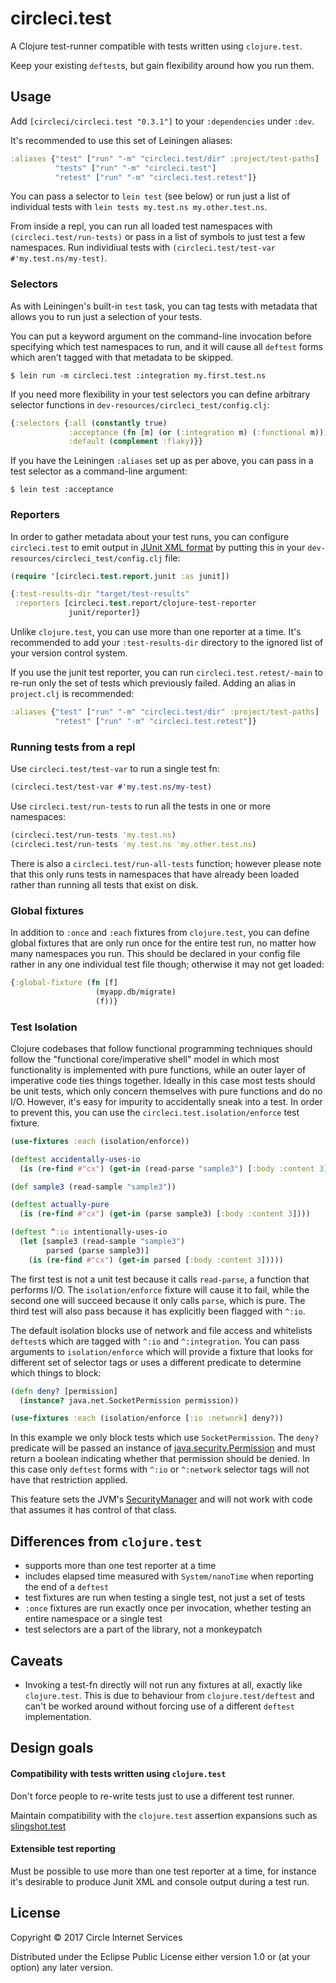 # circleci.test

A Clojure test-runner compatible with tests written using `clojure.test`.

Keep your existing `deftest`s, but gain flexibility around how you run them.

## Usage

Add `[circleci/circleci.test "0.3.1"]` to your `:dependencies` under `:dev`.

It's recommended to use this set of Leiningen aliases:

```clj
:aliases {"test" ["run" "-m" "circleci.test/dir" :project/test-paths]
          "tests" ["run" "-m" "circleci.test"]
          "retest" ["run" "-m" "circleci.test.retest"]}
```

You can pass a selector to `lein test` (see below) or run just a list of
individual tests with `lein tests my.test.ns my.other.test.ns`.

From inside a repl, you can run all loaded test namespaces with
`(circleci.test/run-tests)` or pass in a list of symbols to just test a few
namespaces. Run individiual tests with `(circleci.test/test-var
#'my.test.ns/my-test)`.

### Selectors

As with Leiningen's built-in `test` task, you can tag tests with metadata
that allows you to run just a selection of your tests.

You can put a keyword argument on the command-line invocation before 
specifying which test namespaces to run, and it will cause all `deftest`
forms which aren't tagged with that metadata to be skipped.

    $ lein run -m circleci.test :integration my.first.test.ns

If you need more flexibility in your test selectors you can define arbitrary
selector functions in `dev-resources/circleci_test/config.clj`:

```clj
{:selectors {:all (constantly true)
             :acceptance (fn [m] (or (:integration m) (:functional m)))
             :default (complement :flaky)}}
```

If you have the Leiningen `:aliases` set up as per above, you can pass
in a test selector as a command-line argument:

    $ lein test :acceptance

### Reporters

In order to gather metadata about your test runs, you can configure
`circleci.test` to emit output
in [JUnit XML format](https://ant.apache.org/manual/Tasks/junitreport.html) by
putting this in your `dev-resources/circleci_test/config.clj` file:

```clj
(require '[circleci.test.report.junit :as junit])

{:test-results-dir "target/test-results"
 :reporters [circleci.test.report/clojure-test-reporter
             junit/reporter]}
```

Unlike `clojure.test`, you can use more than one reporter at a time. It's
recommended to add your `:test-results-dir` directory to the ignored list of
your version control system.

If you use the junit test reporter, you can run `circleci.test.retest/-main` to
re-run only the set of tests which previously failed. Adding an alias in
`project.clj` is recommended:

```clj
:aliases {"test" ["run" "-m" "circleci.test/dir" :project/test-paths]
          "retest" ["run" "-m" "circleci.test.retest"]}
```

### Running tests from a repl

Use `circleci.test/test-var` to run a single test fn:
```clojure
(circleci.test/test-var #'my.test.ns/my-test)
```

Use `circleci.test/run-tests` to run all the tests in one or more namespaces:
```clojure
(circleci.test/run-tests 'my.test.ns)
(circleci.test/run-tests 'my.test.ns 'my.other.test.ns)
```

There is also a `circleci.test/run-all-tests` function; however please note that
this only runs tests in namespaces that have already been loaded rather than
running all tests that exist on disk.

### Global fixtures

In addition to `:once` and `:each` fixtures from `clojure.test`, you can define
global fixtures that are only run once for the entire test run, no matter how
many namespaces you run. This should be declared in your config file rather in
any one individual test file though; otherwise it may not get loaded:

```clj
{:global-fixture (fn [f]
                   (myapp.db/migrate)
                   (f))}
```

### Test Isolation

Clojure codebases that follow functional programming techniques should follow
the "functional core/imperative shell" model in which most functionality is 
implemented with pure functions, while an outer layer of imperative code ties
things together. Ideally in this case most tests should be unit tests, which
only concern themselves with pure functions and do no I/O. However, it's easy
for impurity to accidentally sneak into a test. In order to prevent this, you
can use the `circleci.test.isolation/enforce` test fixture.

```clj
(use-fixtures :each (isolation/enforce))

(deftest accidentally-uses-io
  (is (re-find #"cx") (get-in (read-parse "sample3") [:body :content 3])))

(def sample3 (read-sample "sample3"))

(deftest actually-pure
  (is (re-find #"cx") (get-in (parse sample3) [:body :content 3])))

(deftest ^:io intentionally-uses-io
  (let [sample3 (read-sample "sample3")
        parsed (parse sample3)]
    (is (re-find #"cx") (get-in parsed [:body :content 3]))))
```

The first test is not a unit test because it calls `read-parse`, a function
that performs I/O. The `isolation/enforce` fixture will cause it to fail, while
the second one will succeed because it only calls `parse`, which is pure. The
third test will also pass because it has explicitly been flagged with `^:io`.

The default isolation blocks use of network and file access and whitelists
`deftest`s which are tagged with `^:io` and `^:integration`. You can pass
arguments to `isolation/enforce` which will provide a fixture that looks for
different set of selector tags or uses a different predicate to determine
which things to block:

```clj
(defn deny? [permission]
  (instance? java.net.SocketPermission permission))

(use-fixtures :each (isolation/enforce [:io :network] deny?))
```

In this example we only block tests which use `SocketPermission`. The `deny?`
predicate will be passed an instance of [java.security.Permission](https://docs.oracle.com/javase/8/docs/api/java/security/Permission.html)
and must return a boolean indicating whether that permission should be denied.
In this case only `deftest` forms with `^:io` or `^:network` selector tags
will not have that restriction applied.

This feature sets the JVM's [SecurityManager](https://docs.oracle.com/javase/8/docs/api/java/lang/SecurityManager.html)
and will not work with code that assumes it has control of that class.

## Differences from `clojure.test`
* supports more than one test reporter at a time
* includes elapsed time measured with `System/nanoTime` when reporting the end
  of a `deftest`
* test fixtures are run when testing a single test, not just a set of tests
* `:once` fixtures are run exactly once per invocation, whether testing an
  entire namespace or a single test
* test selectors are a part of the library, not a monkeypatch
  

## Caveats
* Invoking a test-fn directly will not run any fixtures at all, exactly like
  `clojure.test`. This is due to behaviour from `clojure.test/deftest` and
  can't be worked around without forcing use of a different `deftest`
  implementation.


## Design goals

#### Compatibility with tests written using `clojure.test`

Don't force people to re-write tests just to use a different test runner.

Maintain compatibility with the `clojure.test` assertion expansions such as
[slingshot.test](https://github.com/scgilardi/slingshot/blob/release/src/slingshot/test.clj)

#### Extensible test reporting

Must be possible to use more than one test reporter at a time, for instance it's
desirable to produce Junit XML and console output during a test run.

## License

Copyright © 2017 Circle Internet Services

Distributed under the Eclipse Public License either version 1.0 or (at
your option) any later version.
